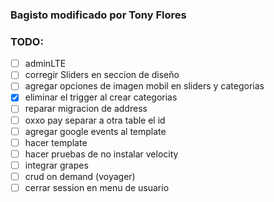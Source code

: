 ### Bagisto modificado por Tony Flores

### TODO:

- [ ] adminLTE
- [ ] corregir Sliders en seccion de diseño
- [ ] agregar opciones de imagen mobil en sliders y categorias
- [x] eliminar el trigger al crear categorias
- [ ] reparar migracion de address
- [ ] oxxo pay separar a otra table el id
- [ ] agregar google events al template
- [ ] hacer template
- [ ] hacer pruebas de no instalar velocity
- [ ] integrar grapes
- [ ] crud on demand (voyager)
- [ ] cerrar session en menu de usuario
